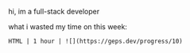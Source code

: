 hi, im a full-stack developer

what i wasted my time on this week:
```txt
HTML | 1 hour | ![](https://geps.dev/progress/10)
```
